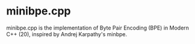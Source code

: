 # minibpe.cpp
minibpe.cpp is the implementation of Byte Pair Encoding (BPE) in Modern C++ (20), inspired by Andrej Karpathy's minbpe.
